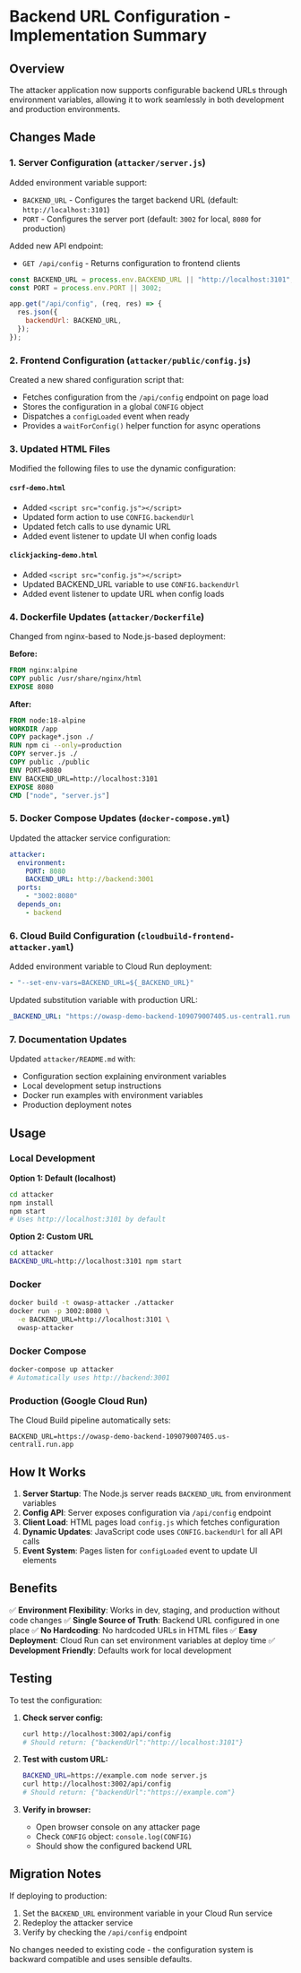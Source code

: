# Backend URL Configuration - Implementation Summary

## Overview

The attacker application now supports configurable backend URLs through environment variables, allowing it to work seamlessly in both development and production environments.

## Changes Made

### 1. Server Configuration (`attacker/server.js`)

Added environment variable support:

- `BACKEND_URL` - Configures the target backend URL (default: `http://localhost:3101`)
- `PORT` - Configures the server port (default: `3002` for local, `8080` for production)

Added new API endpoint:

- `GET /api/config` - Returns configuration to frontend clients

```javascript
const BACKEND_URL = process.env.BACKEND_URL || "http://localhost:3101";
const PORT = process.env.PORT || 3002;

app.get("/api/config", (req, res) => {
  res.json({
    backendUrl: BACKEND_URL,
  });
});
```

### 2. Frontend Configuration (`attacker/public/config.js`)

Created a new shared configuration script that:

- Fetches configuration from the `/api/config` endpoint on page load
- Stores the configuration in a global `CONFIG` object
- Dispatches a `configLoaded` event when ready
- Provides a `waitForConfig()` helper function for async operations

### 3. Updated HTML Files

Modified the following files to use the dynamic configuration:

#### `csrf-demo.html`

- Added `<script src="config.js"></script>`
- Updated form action to use `CONFIG.backendUrl`
- Updated fetch calls to use dynamic URL
- Added event listener to update UI when config loads

#### `clickjacking-demo.html`

- Added `<script src="config.js"></script>`
- Updated BACKEND_URL variable to use `CONFIG.backendUrl`
- Added event listener to update URL when config loads

### 4. Dockerfile Updates (`attacker/Dockerfile`)

Changed from nginx-based to Node.js-based deployment:

**Before:**

```dockerfile
FROM nginx:alpine
COPY public /usr/share/nginx/html
EXPOSE 8080
```

**After:**

```dockerfile
FROM node:18-alpine
WORKDIR /app
COPY package*.json ./
RUN npm ci --only=production
COPY server.js ./
COPY public ./public
ENV PORT=8080
ENV BACKEND_URL=http://localhost:3101
EXPOSE 8080
CMD ["node", "server.js"]
```

### 5. Docker Compose Updates (`docker-compose.yml`)

Updated the attacker service configuration:

```yaml
attacker:
  environment:
    PORT: 8080
    BACKEND_URL: http://backend:3001
  ports:
    - "3002:8080"
  depends_on:
    - backend
```

### 6. Cloud Build Configuration (`cloudbuild-frontend-attacker.yaml`)

Added environment variable to Cloud Run deployment:

```yaml
- "--set-env-vars=BACKEND_URL=${_BACKEND_URL}"
```

Updated substitution variable with production URL:

```yaml
_BACKEND_URL: "https://owasp-demo-backend-109079007405.us-central1.run.app"
```

### 7. Documentation Updates

Updated `attacker/README.md` with:

- Configuration section explaining environment variables
- Local development setup instructions
- Docker run examples with environment variables
- Production deployment notes

## Usage

### Local Development

**Option 1: Default (localhost)**

```bash
cd attacker
npm install
npm start
# Uses http://localhost:3101 by default
```

**Option 2: Custom URL**

```bash
cd attacker
BACKEND_URL=http://localhost:3101 npm start
```

### Docker

```bash
docker build -t owasp-attacker ./attacker
docker run -p 3002:8080 \
  -e BACKEND_URL=http://localhost:3101 \
  owasp-attacker
```

### Docker Compose

```bash
docker-compose up attacker
# Automatically uses http://backend:3001
```

### Production (Google Cloud Run)

The Cloud Build pipeline automatically sets:

```
BACKEND_URL=https://owasp-demo-backend-109079007405.us-central1.run.app
```

## How It Works

1. **Server Startup**: The Node.js server reads `BACKEND_URL` from environment variables
2. **Config API**: Server exposes configuration via `/api/config` endpoint
3. **Client Load**: HTML pages load `config.js` which fetches configuration
4. **Dynamic Updates**: JavaScript code uses `CONFIG.backendUrl` for all API calls
5. **Event System**: Pages listen for `configLoaded` event to update UI elements

## Benefits

✅ **Environment Flexibility**: Works in dev, staging, and production without code changes
✅ **Single Source of Truth**: Backend URL configured in one place
✅ **No Hardcoding**: No hardcoded URLs in HTML files
✅ **Easy Deployment**: Cloud Run can set environment variables at deploy time
✅ **Development Friendly**: Defaults work for local development

## Testing

To test the configuration:

1. **Check server config:**

   ```bash
   curl http://localhost:3002/api/config
   # Should return: {"backendUrl":"http://localhost:3101"}
   ```

2. **Test with custom URL:**

   ```bash
   BACKEND_URL=https://example.com node server.js
   curl http://localhost:3002/api/config
   # Should return: {"backendUrl":"https://example.com"}
   ```

3. **Verify in browser:**
   - Open browser console on any attacker page
   - Check `CONFIG` object: `console.log(CONFIG)`
   - Should show the configured backend URL

## Migration Notes

If deploying to production:

1. Set the `BACKEND_URL` environment variable in your Cloud Run service
2. Redeploy the attacker service
3. Verify by checking the `/api/config` endpoint

No changes needed to existing code - the configuration system is backward compatible and uses sensible defaults.
